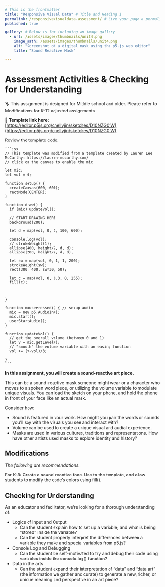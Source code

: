 ```yaml
---
# This is the frontmatter
title: "Responsive Visual Data" # Title and Heading 1
permalink: /responsivevisualdata-assessment/ # Give your page a permalink
published: true

gallery: # Below is for including an image gallery
  - url: /assets/images/thumbnails/unit4.png
    image_path: /assets/images/thumbnails/unit4.png
    alt: "Screenshot of a digital mask using the p5.js web editor"
    title: "Sound Reactive Mask"

---
```


# Assessment Activities & Checking for Understanding

🪜 This assignment is designed for Middle school and older. Please refer to Modifications for K-12 adjusted assignments.

**🔗 Template link here:** [https://editor.p5js.org/chellyjin/sketches/D10NZG0tW](https://editor.p5js.org/chellyjin/sketches/D10NZG0tW) 

Review the template code:
    
    ```jsx
    // This template was modified from a template created by Lauren Lee McCarthy: https://lauren-mccarthy.com/
    // click on the canvas to enable the mic
    
    let mic;
    let vol = 0;
    
    function setup() {
      createCanvas(600, 600);
      rectMode(CENTER);
    }
    
    function draw() {
      if (mic) updateVol();
      
      // START DRAWING HERE
      background(200);
      
      let d = map(vol, 0, 1, 100, 600);
      
      console.log(vol);
      // strokeWeight(1);
      ellipse(400, height/2, d, d);
      ellipse(200, height/2, d, d);
      
      let sw = map(vol, 0, 1, 1, 200);
      strokeWeight(sw);
      rect(300, 400, sw*30, 50);
      
      let c = map(vol, 0, 0.3, 0, 255);
      fill(c);
      
      
      
    }
    
    function mousePressed() { // setup audio
      mic = new p5.AudioIn();
      mic.start();
      userStartAudio();
    }
    
    function updateVol() {
      // get the overall volume (between 0 and 1)
      let v = mic.getLevel();
      // "smooth" the volume variable with an easing function
      vol += (v-vol)/3;
      
    }
    ```
    

**In this assignment, you will create a sound-reactive art piece.**

This can be a sound-reactive mask someone might wear or a character who moves to a spoken word piece, or utilizing the volume variable to modulate unique visuals. You can load the sketch on your phone, and hold the phone in front of your face like an actual mask. 

Consider how:

- Sound is featured in your work. How might you pair the words or sounds you’ll say with the visuals you see and interact with?
- Volume can be used to create a unique visual and audial experience.
- Masks are used in various cultures, traditions and representations. How have other artists used masks to explore identity and history?

## Modifications

*The following are recommendations.*

For K-8: Create a sound-reactive face. Use to the template, and allow students to modify the code’s colors using fill(). 

## Checking for Understanding

As an educator and facilitator, we’re looking for a thorough understanding of:

- Logics of Input and Output
    - Can the student explain how to set up a variable; and what is being “stored” inside the variable?
    - Can the student properly interpret the differences between a variable they make and special variables from p5.js?
- Console Log and Debugging
    - Can the student be self-motivated to try and debug their code using variables inside the console.log() function?
- Data in the arts
    - Can the student expand their interpretation of “data” and “data art” (the information we gather and curate) to generate a new, richer, or unique meaning and perspective in an art piece?
